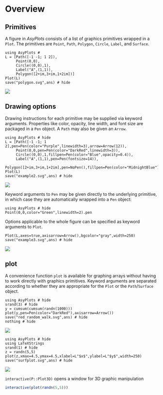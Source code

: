 
# Overview

## Primitives

A figure in *AsyPlots* consists of a list of graphics primitives wrapped in a `Plot`. The primitives are `Point`, `Path`, `Polygon`, `Circle`, `Label`, and `Surface`.

```@example
using AsyPlots #
L = [Path([-1 -1; 1 2]),
     Point(0,0),
     Circle((0,0),1),
     Label("A",(1,1)),
     Polygon([2+im,3+im,1+2im])]
Plot(L)
save("polygon.svg",ans) # hide
```

![](polygon.svg)

## Drawing options

Drawing instructions for each primitive may be supplied via keyword arguments. Properties like color, opacity, line width, and font size are packaged in a `Pen` object. A `Path` may also be given an `Arrow`.

```@example 2
using AsyPlots # hide
L = [Path([-1 -1; 1 2],pen=Pen(color="Purple",linewidth=3),arrow=Arrow(12)),
     Point(0,0,pen=Pen(color="DarkRed",linewidth=3)),
     Circle((0,0),1,fillpen=Pen(color="Blue",opacity=0.4)),
     Label("A",(1,1),pen=Pen(fontsize=14)),
     Polygon([2+im,3+im,1+2im],pen=NoPen(),fillpen=Pen(color="MidnightBlue"))]
Plot(L)
save("example2.svg",ans) # hide
```

![](example2.svg)

Keyword arguments to `Pen` may be given directly to the underlying primitive, in which case they are automatically wrapped into a `Pen` object:

```@example
using AsyPlots # hide
Point(0,0,color="Green",linewidth=2).pen
```

Options applicable to the whole figure can be specified as keyword arguments to  `Plot`.

```@example 2
Plot(L,axes=true,axisarrow=Arrow(),bgcolor="gray",width=250)
save("example3.svg",ans) # hide
```

![](example3.svg)

## plot

A convenience function `plot` is available for graphing arrays without having to work directly with graphics primitives. Keyword arguments are separated according to whether they are appropriate for the `Plot` or the `Path`/`Surface` object.

```@example
using AsyPlots # hide
srand(3) # hide
y = cumsum(cumsum(randn(1000)))
plot(y,pen=Pen(color="DarkRed"),axisarrow=Arrow())
save("red_random_walk.svg",ans) # hide
nothing # hide
```

![](red_random_walk.svg)

```@example
using AsyPlots # hide
using LaTeXStrings
srand(1) # hide
z = randn(5,5)
plot(z,xmax=4.5,ymax=4.5,xlabel=L"$x$",ylabel=L"$y$",width=250)
save("surfplot.svg",ans) # hide
```

![](surfplot.svg)

`interactive(P::Plot3D)` opens a window for 3D graphic manipulation

```julia
interactive(plot(randn(5,5)))
```

